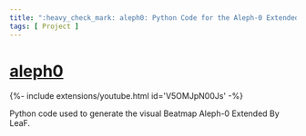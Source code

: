```yaml
---
title: ":heavy_check_mark: aleph0: Python Code for the Aleph-0 Extended Beatmap"
tags: [ Project ]
---
```



# [aleph0](https://github.com/Eve-ning/aleph0)

<div class="icon-badge" data-name="Python"></div>
<div class="icon-badge" data-name="osu!"></div>

{%- include extensions/youtube.html id='V5OMJpN00Js' -%}

Python code used to generate the visual Beatmap Aleph-0 Extended By LeaF.
